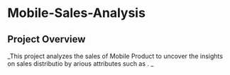 # Mobile-Sales-Analysis

## Project Overview
_This project analyzes the sales of Mobile Product to uncover the insights on sales distributio by arious attributes such as . _
